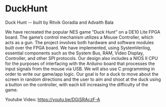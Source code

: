 # DuckHunt

Duck Hunt -- built by Ritvik Goradia and Advaith Bala

We have recreated the popular NES game “Duck Hunt” on a DE10 Lite FPGA board. The game’s control mechanism utilizes a Mouse Controller, which acts as a gun. The project involves both hardware and software modules built over the FPGA board. We have implemented, using SystemVerilog, essential components such as the System Bus, RAM, Video Display, Controller, and other SPI protocols. Our design also includes a NIOS II CPU for the purposes of interfacing with the Arduino board that processes the input signals from the mouse via USB. We will also use C programming in order to write our game/app logic. Our goal is for a duck to move about the screen in random directions and the user to aim and shoot at the duck using a button on the controller, with each kill increasing the difficulty of the game.

Youtube Video: https://youtu.be/DGiSRAczF-A
